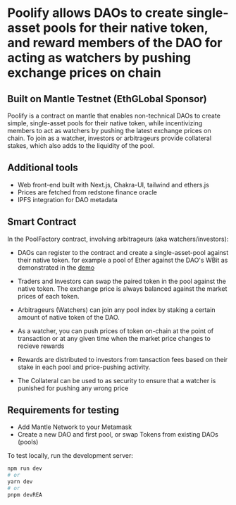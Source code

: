# Poolify allows DAOs to create single-asset pools for their native token, and reward members of the DAO for acting as watchers by pushing exchange prices on chain

## Built on Mantle Testnet (EthGLobal Sponsor)

Poolify is a contract on mantle that enables non-technical DAOs to create simple, single-asset pools for their native token, while incentivizing members to act as watchers by pushing the latest exchange prices on chain. To join as a watcher, investors or arbitrageurs provide collateral stakes, which also adds to the liquidity of the pool.

## Additional tools

- Web front-end built with Next.js, Chakra-UI, tailwind and ethers.js
- Prices are fetched from redstone finance oracle
- IPFS integration for DAO metadata

## Smart Contract

In the PoolFactory contract, involving arbitrageurs (aka watchers/investors):

- DAOs can register to the contract and create a single-asset-pool against their native token. for example a pool of Ether against the DAO's WBit as demonstrated in the [demo]("https://ethglobal.com/showcase/poolify-sppap)

- Traders and Investors can swap the paired token in the pool against the native token. The exchange price is always balanced against the market prices of each token.

- Arbitrageurs (Watchers) can join any pool index by staking a certain amount of native token of the DAO.

- As a watcher, you can push prices of token on-chain at the point of transaction or at any given time when the market price changes to recieve rewards

- Rewards are distributed to investors from tansaction fees based on their stake in each pool and price-pushing activity.

- The Collateral can be used to as security to ensure that a watcher is punished for pushing any wrong price

## Requirements for testing

- Add Mantle Network to your Metamask
- Create a new DAO and first pool, or swap Tokens from existing DAOs (pools)

To test locally, run the development server:

```bash
npm run dev
# or
yarn dev
# or
pnpm devREA
```

